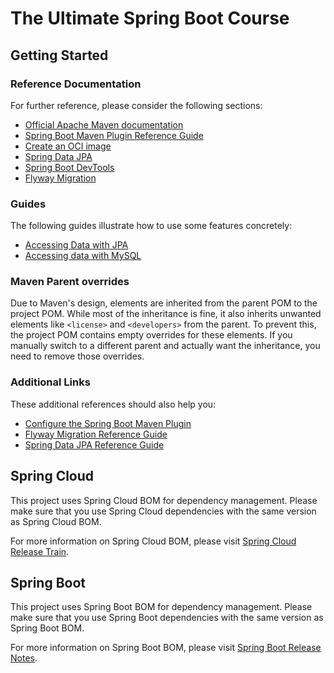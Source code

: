 # The Ultimate Spring Boot Course

 ## Getting Started

 ### Reference Documentation
 For further reference, please consider the following sections:
 * [Official Apache Maven documentation](https://maven.apache.org/guides/index.html)
 * [Spring Boot Maven Plugin Reference Guide](https://docs.spring.io/spring-boot/3.4.5/maven-plugin)
 * [Create an OCI image](https://docs.spring.io/spring-boot/3.4.5/maven-plugin/build-image.html)
 * [Spring Data JPA](https://docs.spring.io/spring-boot/3.4.5/reference/data/sql.html#data.sql.jpa-and-spring-data)
 * [Spring Boot DevTools](https://docs.spring.io/spring-boot/3.4.5/reference/using/devtools.html)
 * [Flyway Migration](https://docs.spring.io/spring-boot/3.4.5/how-to/data-initialization.html#howto.data-initialization.migration-tool.flyway)
 
 ### Guides
 
 The following guides illustrate how to use some features concretely:
 
 * [Accessing Data with JPA](https://spring.io/guides/gs/accessing-data-jpa/)
 * [Accessing data with MySQL](https://spring.io/guides/gs/accessing-data-mysql/)
 
 ### Maven Parent overrides
 
 Due to Maven's design, elements are inherited from the parent POM to the project POM.
 While most of the inheritance is fine, it also inherits unwanted elements like `<license>` and `<developers>` from the
 parent.
 To prevent this, the project POM contains empty overrides for these elements.
 If you manually switch to a different parent and actually want the inheritance, you need to remove those overrides.
 
 ### Additional Links
 
 These additional references should also help you:
 
 * [Configure the Spring Boot Maven Plugin](https://docs.spring.io/spring-boot/3.4.5/maven-plugin/reference/htmlsingle/)
 * [Flyway Migration Reference Guide](https://docs.spring.io/spring-boot/3.4.5/reference/data/sql.html#data.sql.migration.flyway)
 * [Spring Data JPA Reference Guide](https://docs.spring.io/spring-data/jpa/docs/current/reference/html/)
 
 ## Spring Cloud
 
 This project uses Spring Cloud BOM for dependency management.
 Please make sure that you use Spring Cloud dependencies with the same version as Spring Cloud BOM.
 
 For more information on Spring Cloud BOM, please visit [Spring Cloud Release Train](https://spring.io/projects/spring-cloud-release-train).
 
 ## Spring Boot
 
 This project uses Spring Boot BOM for dependency management.
 Please make sure that you use Spring Boot dependencies with the same version as Spring Boot BOM.
 
 For more information on Spring Boot BOM, please visit [Spring Boot Release Notes](https://spring.io/projects/spring-boot).
